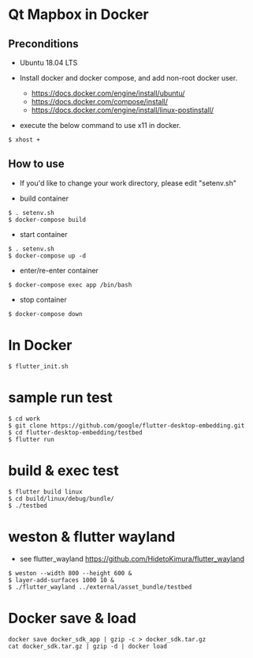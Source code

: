 # Qt Mapbox in Docker

## Preconditions

- Ubuntu 18.04 LTS

- Install docker and docker compose, and add non-root docker user. 
  - https://docs.docker.com/engine/install/ubuntu/
  - https://docs.docker.com/compose/install/
  - https://docs.docker.com/engine/install/linux-postinstall/

- execute the below command to use x11 in docker.

~~~
$ xhost +
~~~


## How to use

- If you'd like to change your work directory, please edit "setenv.sh"

- build container
~~~
$ . setenv.sh
$ docker-compose build
~~~

- start container
~~~
$ . setenv.sh
$ docker-compose up -d
~~~

- enter/re-enter container
~~~
$ docker-compose exec app /bin/bash
~~~

- stop container
~~~
$ docker-compose down
~~~

# In Docker
~~~
$ flutter_init.sh
~~~

# sample run test
~~~
$ cd work
$ git clone https://github.com/google/flutter-desktop-embedding.git
$ cd flutter-desktop-embedding/testbed
$ flutter run
~~~

# build & exec test 
~~~
$ flutter build linux
$ cd build/linux/debug/bundle/
$ ./testbed
~~~

# weston & flutter wayland
- see flutter_wayland
  https://github.com/HidetoKimura/flutter_wayland
~~~
$ weston --width 800 --height 600 &
$ layer-add-surfaces 1000 10 &
$ ./flutter_wayland ../external/asset_bundle/testbed
~~~

# Docker save & load
~~~
docker save docker_sdk_app | gzip -c > docker_sdk.tar.gz
cat docker_sdk.tar.gz | gzip -d | docker load
~~~
